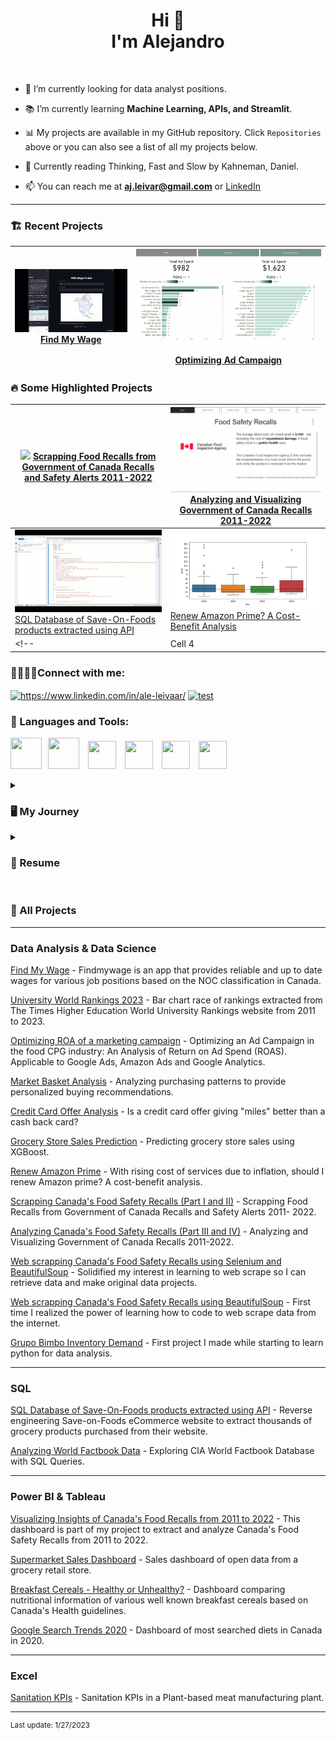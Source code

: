 <h1 align="center">Hi 👋 <br>
I'm Alejandro</h1>
<p>&nbsp;</p>

- 🏢 I’m currently looking for data analyst positions.

- 📚 I’m currently learning **Machine Learning, APIs, and Streamlit**.

- 📊 My projects are available in my GitHub repository. Click `Repositories` above or you can also see a list of all my projects below.

- 📖 Currently reading Thinking, Fast and Slow by Kahneman, Daniel.

- 📫 You can reach me at **aj.leivar@gmail.com** or [LinkedIn](https://www.linkedin.com/in/ale-leivaar/)

---
<h3 align="left"> 🏗️ Recent Projects </h3>

| <img src="https://github.com/aleivaar94/TEER-NOC-Wages/blob/master/assets/app-demo-gif.gif"/><br><a href="https://github.com/aleivaar94/TEER-NOC-Wages">Find My Wage </a> |<img src="https://github.com/aleivaar94/Optimizing-Ad-Campaign-Analysis/blob/master/assets/dashboard-demo-gif.gif"/><br><a href="https://github.com/aleivaar94/Optimizing-Ad-Campaign-Analysis">Optimizing Ad Campaign</a> |
|----------|----------|





<h3 align="left"> 🔥 Some Highlighted Projects </h3>

| ![](https://github.com/aleivaar94/images-projects/blob/master/extracting-recalls-links.gif) <a href="https://github.com/aleivaar94/Part-I-Part-II-Scrapping-Food-Recalls-from-Government-of-Canada-Recalls-and-Safety-Alerts">Scrapping Food Recalls from Government of Canada Recalls and Safety Alerts 2011-2022</a> | ![](https://github.com/aleivaar94/Part-III-Part-IV-Scrapping-Food-Recalls-from-Government-of-Canada-Recalls-and-Safety-Alerts/raw/master/Power-BI/CFIA-recalls-2022.gif) <a href="https://github.com/aleivaar94/Part-III-Part-IV-Scrapping-Food-Recalls-from-Government-of-Canada-Recalls-and-Safety-Alerts">Analyzing and Visualizing Government of Canada Recalls 2011-2022</a> |
|----------|----------|
| ![](https://github.com/aleivaar94/SQL-Database-of-Save-On-Foods-Products-Extracted-Using-API/blob/master/images/code-scrapping-API-gif.gif) <a href="https://github.com/aleivaar94/SQL-Database-of-Save-On-Foods-Products-Extracted-Using-API">SQL Database of Save-On-Foods products extracted using API</a>  | ![](https://github.com/aleivaar94/Renew-Amazon-Prime-2022/blob/master/images/boxplot-orders-2022.png) <a href="https://github.com/aleivaar94/Renew-Amazon-Prime-2022">Renew Amazon Prime? A Cost-Benefit Analysis</a>  |
<!-- | Cell 4   | Cell 5   | -->

<!-- | Column 1 | Column 2 | Column 3 |
|----------|----------|----------|
| Cell 1   | Cell 2   | Cell 3   |
| Cell 4   | Cell 5   | Cell 6   | -->



<h3 align="left"> 🫱🏼‍🫲🏽Connect with me:</h3>
<p align="left">
<a href="https://www.linkedin.com/in/ale-leivaar/" target="blank"><img align="center" src="https://raw.githubusercontent.com/rahuldkjain/github-profile-readme-generator/master/src/images/icons/Social/linked-in-alt.svg" alt="https://www.linkedin.com/in/ale-leivaar/" height="30" width="40" /></a>
<a href="https://stackoverflow.com/users/14294794/alejandro-l" target="blank"><img align="center" src="https://raw.githubusercontent.com/rahuldkjain/github-profile-readme-generator/master/src/images/icons/Social/stack-overflow.svg" alt="test" height="30" width="40" /></a>
</p>


<h3 align="left">🧰 Languages and Tools:</h3>
<p align="left"> 
<img align="left" width="50px" height="50px" style="padding-right:10px;" src="https://cdn.jsdelivr.net/gh/devicons/devicon/icons/python/python-original-wordmark.svg" /> 
<!-- <img width="50px" height="50px" style="padding-right:10px;" src="https://cdn.jsdelivr.net/gh/devicons/devicon/icons/pandas/pandas-original-wordmark.svg"/> -->
<img width="50px" height="50px" style="padding-right:10px;" src="https://upload.wikimedia.org/wikipedia/commons/0/05/Scikit_learn_logo_small.svg"/>
<!-- <img width="45px" height="45px" style="padding-right:10px;" src="https://seaborn.pydata.org/_images/logo-tall-lightbg.svg"/> -->
<img width="45px" height="45px" style="padding-right:10px;" src="https://www.vectorlogo.zone/logos/sqlite/sqlite-icon.svg"/>
<img width="45px" height="45px" style="padding-right:10px;" src="https://img.icons8.com/color/512/power-bi.png"/>
<img width="45px" height="45px" style="padding-right:10px;" src="https://img.icons8.com/color/512/tableau-software.png"/>
<img width="45px" height="45px" style="padding-right:10px;" src="https://img.icons8.com/color/512/microsoft-excel-2019.png"/>
</p>

<!-- if you want to add hyperlink to icon: -->
<!-- <a href="https://d3js.org/" target="_blank" rel="noreferrer"> <img src="https://cdn.jsdelivr.net/gh/devicons/devicon/icons/python/python-original-wordmark.svg" alt="d3js" width="40" height="40"/> </a>  -->




<details>
 <summary><h3>🖥️ My Journey</h3></summary>
   I was introduced to SQL and advanced Excel when I was working as a quality engineer for IBM where I realized the power a couple lines of code can do to solve business problems. As a naturally curious person always looking to work smarter, I learned Python for data analysis. 
   <br>
   <br>
   I was lucky! Because I applied what I had learned in Excel and Python to understand the data collected in my research experiments while I did my Masters in Food Science at the University of British Columbia.
   <br>
   <br>
   After graduation, I worked in quality and food safety where I used Excel to ensure sanitary and safe food production. This is when I decided to pursue a career in data although I still remain passionate about the food industry.
   <br>
   <br>
   Cheers!
</details>

<details>
 <summary><h3>📜 Resume</h3></summary>

<h3 align='center'><b>SKILLS</b></h3>

<center>

| BI Tools | Data Analysis | Databases | Other  |
|:-------------|:---------------:|:---------------:|:-----|
| Power BI, Tableau | Python, Excel   | SQL | SAP, MRPEasy  |

</center>

---

<h3 align='center'><b>EXPERIENCE</b></h3>
<br>

**BUSINESS DEVELOPMENT COORDINATOR |** *Herbaland Naturals* 
<br>
<sup>Apr 2022 - Jul 2022</sup>

✅ Project management of nutraceutical, candy, and snack private label products. 

✅ Developed departmental procedures for business continuity.

<br>

**QUALITY ASSURANCE TECHNICIAN |** *The Very Good Food Co* 
<br>
<sup>Feb 2021 - Feb 2022</sup>

✅ Created an electronic system using MS Excel to record and analyze sanitation KPIs as part of the food safety program, which was instrumental in achieving SQF - a globally recognized food safety audit.

✅ Supported the development of the quality and food safety management system for a plant-based food technology startup with 3000+ distribution points across Canada and the USA.

✅ Developed standard operating procedures (SOPs), and performed root cause analysis and GMPs (Good Manufacturing Practices) to improve business operations.

<br>

**RESEARCH ASSISTANT |** *University of British Columbia*
<br>
<sup>Jan 2019 - Oct 2020</sup>

✅Implemented Statistical Design of Experiments and Machine Learning (multiple linear regression) to develop a fortified tea that reduces the prevalence of iron and zinc deficiencies.

📜Published a scientific research paper: Double fortified (iron and zinc) spray-dried microencapsulated premix for food fortification – Food Science and Technology Journal. ➡️ https://bit.ly/358DKzM

<br>

**QUALITY ENGINEER |** *IBM* 
<br>
<sup>Dec 2017 - Oct 2018</sup>

✅Monitored KPIs and executed continuous improvement projects in quality performance for Power Products (data processing servers) using data analysis (Excel/SQL/BI Cognos Analytics) and Lean Six Sigma tools.

✅Reduced hard drive screw defects by 15%, which resulted in increased speed assembly and +110K annual savings related to waste.

---
<h3 align='center'><b>EDUCATION</b></h3>
<br>

**MSc FOOD SCIENCE |** *University of British Columbia* - Canada
<br> 
<sup>Jan 2019 - Oct 2020</sup>

**BSc BIOTECHNOLOGY ENGINEERING |** *Tec de Monterrey* - Mexico
<br> 
<sup>Aug 2012 - May 2017</sup>


---

<h3 align='center'><b>PROFESSIONAL DEVELOPMENT</b></h3>
<br>

**DATA SCIENTIST: MACHINE LEARNINING \|** *Codecademy*
<br> 
<sup>2022</sup>

**DATA SCIENTIST: NATURAL LANGUAGE PROCESSING \|** *Codecademy*
<br> 
<sup>2022</sup>

**DATA SCIENTIST: ANALYTICS SPECIALIST \|** *Codecademy*
<br> 
<sup>2022</sup>

**DATA ANALYST IN PYTHON \|** *Dataquest*
<br> 
<sup>2020</sup>
</details>

<br>
<h3 align="left"> 🔢 All Projects </h3>

---
<h3 align="left"> Data Analysis & Data Science </h3>

[Find My Wage](https://github.com/aleivaar94/TEER-NOC-Wages) - Findmywage is an app that provides reliable and up to date wages for various job positions based on the NOC classification in Canada.

[University World Rankings 2023](https://github.com/aleivaar94/University-World-Rankings-2023) - Bar chart race of rankings extracted from The Times Higher Education World University Rankings website from 2011 to 2023.

[Optimizing ROA of a marketing campaign](https://github.com/aleivaar94/Optimizing-Ad-Campaign-Analysis) - Optimizing an Ad Campaign in the food CPG industry: An Analysis of Return on Ad Spend (ROAS). Applicable to Google Ads, Amazon Ads and Google Analytics. 

[Market Basket Analysis](https://github.com/aleivaar94/Market-Basket-Analysis-Online-Store) - Analyzing purchasing patterns to provide personalized buying recommendations.

[Credit Card Offer Analysis](https://github.com/aleivaar94/BMO-Airmiles-Analysis) - Is a credit card offer giving "miles" better than a cash back card?

[Grocery Store Sales Prediction](https://github.com/aleivaar94/Grocery-Store-Sales-Prediction) - Predicting grocery store sales using XGBoost.

[Renew Amazon Prime](https://github.com/aleivaar94/Renew-Amazon-Prime-2022) - With rising cost of services due to inflation, should I renew Amazon prime? A cost-benefit analysis.

[Scrapping Canada's Food Safety Recalls (Part I and II)](https://github.com/aleivaar94/Part-I-Part-II-Scrapping-Food-Recalls-from-Government-of-Canada-Recalls-and-Safety-Alerts) - Scrapping Food Recalls from Government of Canada Recalls and Safety Alerts 2011- 2022.

[Analyzing Canada's Food Safety Recalls (Part III and IV)](https://github.com/aleivaar94/Part-III-Part-IV-Scrapping-Food-Recalls-from-Government-of-Canada-Recalls-and-Safety-Alerts) - Analyzing and Visualizing Government of Canada Recalls 2011-2022.

[Web scrapping Canada's Food Safety Recalls using Selenium and BeautifulSoup](https://github.com/aleivaar94/Project-CFIA-Food-Recalls-Web-Scrapping-Selenium-BeautifulSoup) - Solidified my interest in learning to web scrape so I can retrieve data and make original data projects.

[Web scrapping Canada's Food Safety Recalls using BeautifulSoup](https://github.com/aleivaar94/Project-CFIA-Food-Recall-Web-Scrapping-BeautifulSoup) - First time I realized the power of learning how to code to web scrape data from the internet.

[Grupo Bimbo Inventory Demand](https://github.com/aleivaar94/Grupo-Bimbo-Inventory-Demand) - First project I made while starting to learn python for data analysis.

---
<h3 align="left">SQL</h3>

[SQL Database of Save-On-Foods products extracted using API](https://github.com/aleivaar94/SQL-Database-of-Save-On-Foods-Products-Extracted-Using-API) - Reverse engineering Save-on-Foods eCommerce website to extract thousands of grocery products purchased from their website.

[Analyzing World Factbook Data](https://github.com/aleivaar94/Analyzing-CIA-Factbook-Data-Using-SQL-) - Exploring CIA World Factbook Database with SQL Queries.

---

<h3 align="left">Power BI & Tableau</h3>

[Visualizing Insights of Canada's Food Recalls from 2011 to 2022](https://github.com/aleivaar94/Power-BI-Canada-Food-Safety-Recalls) - This dashboard is part of my project to extract and analyze Canada's Food Safety Recalls from 2011 to 2022.

[Supermarket Sales Dashboard](https://github.com/aleivaar94/Power-BI-Supermarket-Sales-Dashboard) - Sales dashboard of open data from a grocery retail store.

[Breakfast Cereals - Healthy or Unhealthy?](https://github.com/aleivaar94/Tableau-Breakfast-Cereals) - Dashboard comparing nutritional information of various well known breakfast cereals based on Canada's Health guidelines.

[Google Search Trends 2020](https://github.com/aleivaar94/Tableau-Google-Search-Trends-2020) - Dashboard of most searched diets in Canada in 2020.

---

<h3 align="left">Excel</h3>

[Sanitation KPIs](https://github.com/aleivaar94/Excel-Sanitation-KPI) - Sanitation KPIs in a Plant-based meat manufacturing plant.

---

<sup>Last update: 1/27/2023</sup>